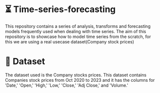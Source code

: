 # ⏳ Time-series-forecasting

This repository contains a series of analysis, transforms and forecasting models frequently used when dealing with time series. The aim of this repository is to showcase how to model time series from the scratch, for this we are using a real usecase dataset(Company stock prices)

# 📂 Dataset
The dataset used is the Company stocks prices. This dataset contains Companies stock prices from Oct 2020 to 2023 and it has the columns for 'Date,' 'Open,' 'High,' 'Low,' 'Close,' 'Adj Close,' and 'Volume.'   
